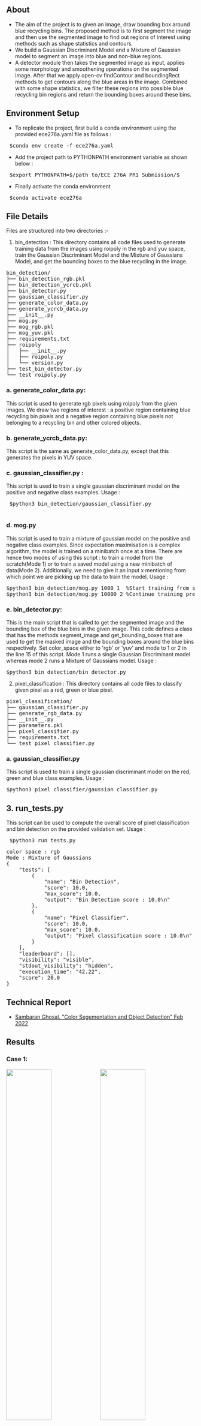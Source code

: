 ## About
* The aim of the project is to given an image, draw bounding box around blue recycling bins. The proposed method is to first segment the image and then use the 
segmented image to find out regions of interest using methods such as shape statistics and contours.  
* We build a Gaussian Discriminant Model and a Mixture of Gaussian model to segment an image into blue and non-blue regions. 
* A detector module then takes the segmented image as input, applies some morphology and smoothening operations on the segmented image. After that 
we apply open-cv findContour and boundingRect methods to get contours along the blue areas in the image. Combined with some shape statistics, we filter 
these regions into possible blue recycling bin regions and return the bounding boxes around these bins.

## Environment Setup
* To replicate the project, first build a conda environment using the provided ece276a.yaml file as follows : 
<pre> $conda env create -f ece276a.yaml</pre>
* Add the project path to PYTHONPATH environment variable as shown below : 
<pre> $export PYTHONPATH=$/path_to/ECE_276A_PR1_Submission/$ </pre>
* Finally activate the conda environment 
<pre> $conda activate ece276a </pre>


## File Details
Files are structured into two directories :- 
1. bin_detection : This directory contains all code files used to generate training data from the images using roipoly in the rgb and yuv space, 
train the Gaussian Discriminant Model and the Mixture of Gaussians Model, and get the bounding boxes to the blue recycling in the image.

<pre>
bin_detection/
├── bin_detection_rgb.pkl
├── bin_detection_ycrcb.pkl
├── bin_detector.py
├── gaussian_classifier.py
├── generate_color_data.py
├── generate_ycrcb_data.py
├── __init__.py
├── mog.py
├── mog_rgb.pkl
├── mog_yuv.pkl
├── requirements.txt
├── roipoly
│   ├── __init__.py
│   ├── roipoly.py
│   └── version.py
├── test_bin_detector.py
└── test_roipoly.py
</pre>

###  a. generate_color_data.py: 
This script is used to generate rgb pixels using roipoly from the given images. We draw two regions of interest : a positive region containing blue 
recycling bin pixels and a negative region containing blue pixels not belonging to a recycling bin and other colored objects. 
### b. generate_ycrcb_data.py: 
This script is the same as generate_color_data.py, except that this generates the pixels in YUV space. 
### c. gaussian_classifier.py : 
This script is used to train a single gaussian discriminant model on the positive and negative class examples. Usage :
 <pre>
 $python3 bin_detection/gaussian_classifier.py
 </pre>
### d. mog.py
This script is used to train a mixture of gaussian model on the positive and negative class examples. Since expectation maximisation is a complex 
algorithm, the model is trained on a minibatch once at a time. There are hence two modes of using this script : to train a model from the scratch(Mode 1) or to train a saved model using a new minibatch of data(Mode 2). Additionally, we need to give it an input x mentioning from which point we are picking up the data to train the model. Usage : 
<pre>
$python3 bin_detection/mog.py 1000 1  %Start training from scratch from 1000th data point
$python3 bin_detection/mog.py 10000 2 %Continue training previously saved model from 10000th data point
</pre>

### e. bin_detector.py: 
This is the main script that is called to get the segmented image and the bounding box of the blue bins in the given image. This code defines a class that has the methods segment_image and get_bounding_boxes that are used to get the masked image and the bounding boxes around the blue bins respectively. Set color_space 
either to 'rgb' or 'yuv' and mode to 1 or 2 in the line 15 of this script. Mode 1 runs a single Gaussian Discriminant model whereas mode 2 runs a Mixture of 
Gaussians model. Usage : 
<pre>
$python3 bin_detection/bin_detector.py
</pre>

2. pixel_classification : This directory contains all code files to classify given pixel as a red, green or blue pixel. 

<pre>
pixel_classification/
├── gaussian_classifier.py
├── generate_rgb_data.py
├── __init__.py
├── parameters.pkl
├── pixel_classifier.py
├── requirements.txt
└── test_pixel_classifier.py
</pre>

### a. gaussian_classifier.py
This script is used to train a single gaussian discriminant model on the red, green and blue class examples. Usage : 
<pre>
$python3 pixel_classifier/gaussian_classifier.py
</pre>

## 3. run_tests.py
This script can be used to compute the overall score of pixel classification and bin detection on the provided validation set. Usage : 
<pre> $python3 run_tests.py </pre>
<pre>
color space : rgb
Mode : Mixture of Gaussians
{
    "tests": [
        {
            "name": "Bin Detection",
            "score": 10.0,
            "max_score": 10.0,
            "output": "Bin Detection score : 10.0\n"
        },
        {
            "name": "Pixel Classifier",
            "score": 10.0,
            "max_score": 10.0,
            "output": "Pixel classification score : 10.0\n"
        }
    ],
    "leaderboard": [],
    "visibility": "visible",
    "stdout_visibility": "hidden",
    "execution_time": "42.22",
    "score": 20.0
}
</pre>



## Technical Report
* [Sambaran Ghosal. "Color Segementation and Object Detection" Feb 2022](report/Project1.pdf)

## Results

### Case 1:
<p float="left">
  <img src="images/mask/0061.jpg" width="49%" />
  <img src="images/bin/0061.jpg" width="49%" /> 
</p>

### Case 2:
<p float="left">
  <img src="images/mask/0062.jpg" width="49%" />
  <img src="images/bin/0062.jpg" width="49%" /> 
</p>

### Case 3:
<p float="left">
  <img src="images/mask/0063.jpg" width="49%" />
  <img src="images/bin/0063.jpg" width="49%" /> 
</p>

### Case 4:
<p float="left">
  <img src="images/mask/0064.jpg" width="49%" />
  <img src="images/bin/0064.jpg" width="49%" /> 
</p>

### Case 5:
<p float="left">
  <img src="images/mask/0065.jpg" width="49%" />
  <img src="images/bin/0065.jpg" width="49%" /> 
</p>

### Case 6:
<p float="left">
  <img src="images/mask/0066.jpg" width="49%" />
  <img src="images/bin/0066.jpg" width="49%" /> 
</p>

### Case 7:
<p float="left">
  <img src="images/mask/0067.jpg" width="49%" />
  <img src="images/bin/0067.jpg" width="49%" /> 
</p>

### Case 8:
<p float="left">
  <img src="images/mask/0068.jpg" width="49%" />
  <img src="images/bin/0068.jpg" width="49%" /> 
</p>

### Case 9:
<p float="left">
  <img src="images/mask/0069.jpg" width="49%" />
  <img src="images/bin/0069.jpg" width="49%" /> 
</p>

### Case 10:
<p float="left">
  <img src="images/mask/0070.jpg" width="49%" />
  <img src="images/bin/0070.jpg" width="49%" /> 
</p>
